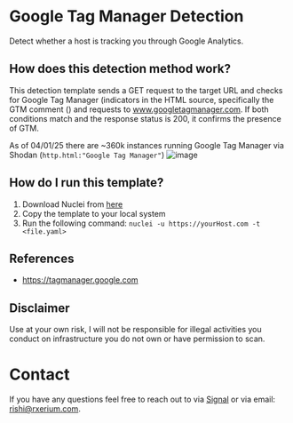 # Google Tag Manager Detection
Detect whether a host is tracking you through Google Analytics. 

 ## How does this detection method work?

This detection template sends a GET request to the target URL and checks for Google Tag Manager (indicators in the HTML source, specifically the GTM comment (<!-- Google Tag Manager -->) and requests to www.googletagmanager.com. If both conditions match and the response status is 200, it confirms the presence of GTM.

As of 04/01/25 there are ~360k instances running Google Tag Manager via Shodan (`http.html:"Google Tag Manager"`)
![image](https://github.com/user-attachments/assets/a6429f8f-f45f-40cc-8dff-7b7b2e35388d)


 ## How do I run this template?

1. Download Nuclei from [here](https://github.com/projectdiscovery/nuclei)
2. Copy the template to your local system
3. Run the following command: `nuclei -u https://yourHost.com -t <file.yaml>` 

## References

- https://tagmanager.google.com

## Disclaimer

Use at your own risk, I will not be responsible for illegal activities you conduct on infrastructure you do not own or have permission to scan.

# Contact

If you have any questions feel free to reach out to via [Signal](https://signal.me/#eu/0Qd68U1ivXNdWCF4hf70UYFo7tB0w-GQqFpYcyV6-yr4exn2SclB6bFeP7wTAxQw) or via email: rishi@rxerium.com.
